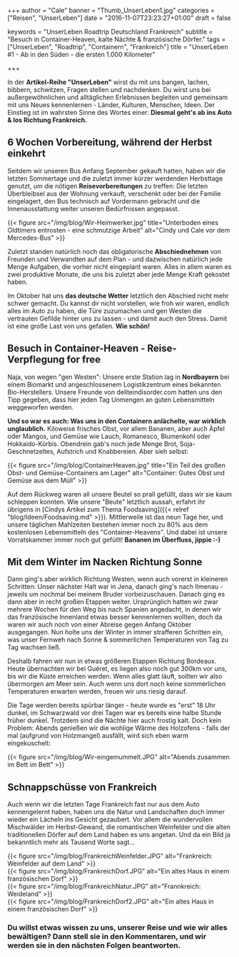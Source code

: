+++
author = "Cale"
banner = "Thumb_UnserLeben1.jpg"
categories = ["Reisen", "UnserLeben"]
date = "2016-11-07T23:23:27+01:00"
draft = false
  
keywords = "UnserLeben Roadtrip Deutschland Frankreich"
subtitle = "Besuch in Container-Heaven, kalte Nächte & französische Dörfer."
tags = ["UnserLeben", "Roadtrip", "Containern", "Frankreich"]
title = "UnserLeben #1 - Ab in den Süden - die ersten 1.000 Kilometer"

+++

In der **Artikel-Reihe "UnserLeben"** wirst du mit uns bangen, lachen, bibbern, schwitzen, Fragen stellen und nachdenken. Du wirst uns bei außergewöhnlichen und alltäglichen Erlebnissen begleiten und gemeinsam mit uns Neues kennenlernen - Länder, Kulturen, Menschen, Ideen. Der Einstieg ist im wahrsten Sinne des Wortes einer: **Diesmal geht's ab ins Auto & los Richtung Frankreich.** <!--more--> 

## 6 Wochen Vorbereitung, während der Herbst einkehrt

Seitdem wir unseren Bus Anfang September gekauft hatten, haben wir die letzten Sommertage und die zuletzt immer kürzer werdenden Herbsttage genutzt, um die nötigen **Reisevorbereitungen** zu treffen: Die letzten Überbleibsel aus der Wohnung verkauft, verschenkt oder bei der Familie eingelagert, den Bus technisch auf Vordermann gebracht und die Innenausstattung weiter unseren Bedürfnissen angepasst.    

{{< figure src="/img/blog/Wir-Heimwerker.jpg" title="Unterboden eines Oldtimers entrosten - eine schmutzige Arbeit" alt="Cindy und Cale vor dem Mercedes-Bus" >}}  

Zuletzt standen natürlich noch das obligatorische **Abschiednehmen** von Freunden und Verwandten auf dem Plan - und dazwischen natürlich jede Menge Aufgaben, die vorher nicht eingeplant waren. Alles in allem waren es zwei produktive Monate, die uns bis zuletzt aber jede Menge Kraft gekostet haben.    

Im Oktober hat uns **das deutsche Wetter** letztlich den Abschied nicht mehr schwer gemacht. Du kannst dir nicht vorstellen, wie froh wir waren, endlich alles im Auto zu haben, die Türe zuzumachen und gen Westen die vertrauten Gefilde hinter uns zu lassen - und damit auch den Stress. Damit ist eine große Last von uns gefallen. **Wie schön!**     

## Besuch in Container-Heaven - Reise-Verpflegung for free

Naja, von wegen "gen Westen": Unsere erste Station lag in **Nordbayern** bei einem Biomarkt und angeschlossenem Logistikzentrum eines bekannten Bio-Herstellers. Unsere Freunde von deliteindisorder.com hatten uns den Tipp gegeben, dass hier jeden Tag Unmengen an guten Lebensmitteln weggeworfen werden.    

**Und so war es auch: Was uns in den Containern anlächelte, war wirklich unglaublich.** Kiloweise frisches Obst, vor allem Bananen, aber auch Äpfel oder Mangos, und Gemüse wie Lauch, Romanesco, Blumenkohl oder Hokkaido-Kürbis. Obendrein gab's noch jede Menge Brot, Soja-Geschnetzeltes, Aufstrich und Knabbereien. Aber sieh selbst:     

{{< figure src="/img/blog/ContainerHeaven.jpg" title="Ein Teil des großen Obst- und Gemüse-Containers am Lager" alt="Container: Gutes Obst und Gemüse aus dem Müll" >}}

Auf dem Rückweg waren all unsere Beutel so prall gefüllt, dass wir sie kaum schleppen konnten. Wie unsere "Beute" letztlich aussah, erfahrt ihr übrigens in [Cindys Artikel zum Thema Foodsaving]({{< relref "blog/Ideen/Foodsaving.md" >}}). Mittlerweile ist das neun Tage her, und unsere täglichen Mahlzeiten bestehen immer noch zu 80% aus dem kostenlosen Lebensmitteln des "Container-Heavens". Und dabei ist unsere Vorratskammer immer noch gut gefüllt! **Bananen im Überfluss, jippie :-)**    

## Mit dem Winter im Nacken Richtung Sonne

Dann ging's aber wirklich Richtung Westen, wenn auch vorerst in kleineren Schritten: Unser nächster Halt war in Jena, danach ging's nach Ilmenau - jeweils um nochmal bei meinem Bruder vorbeizuschauen. Danach ging es dann aber in recht großen Etappen weiter. Ursprünglich hatten wir zwar mehrere Wochen für den Weg bis nach Spanien angedacht, in denen wir das französische Innenland etwas besser kennenlernen wollten, doch da waren wir auch noch von einer Abreise gegen Anfang Oktober ausgegangen. Nun holte uns der Winter in immer strafferen Schritten ein, was unser Fernweh nach Sonne & sommerlichen Temperaturen von Tag zu Tag wachsen ließ.      

Deshalb fahren wir nun in etwas größeren Etappen Richtung Bordeaux. Heute übernachten wir bei Guéret, es liegen also noch gut 300km vor uns, bis wir die Küste erreichen werden. Wenn alles glatt läuft, sollten wir also übermorgen am Meer sein. Auch wenn uns dort noch keine sommerlichen Temperaturen erwarten werden, freuen wir uns riesig darauf.     

Die Tage werden bereits spürbar länger - heute wurde es "erst" 18 Uhr dunkel, im Schwarzwald vor drei Tagen war es bereits eine halbe Stunde früher dunkel. Trotzdem sind die Nächte hier auch frostig kalt. Doch kein Problem: Abends genießen wir die wohlige Wärme des Holzofens - falls der mal (aufgrund von Holzmangel) ausfällt, wird sich eben warm eingekuschelt:

{{< figure src="/img/blog/Wir-eingemummelt.JPG" alt="Abends zusammen im Bett im Bett" >}} 

## Schnappschüsse von Frankreich

Auch wenn wir die letzten Tage Frankreich fast nur aus dem Auto kennengelernt haben, haben uns die Natur und Landschaften doch immer wieder ein Lächeln ins Gesicht gezaubert. Vor allem die wundervollen Mischwälder im Herbst-Gewand, die romantischen Weinfelder und die alten traditionellen Dörfer auf dem Land haben es uns angetan. Und da ein Bild ja bekanntlich mehr als Tausend Worte sagt...

{{< figure src="/img/blog/FrankreichWeinfelder.JPG"  alt="Frankreich: Weinfelder auf dem Land" >}}    
{{< figure src="/img/blog/FrankreichDorf.JPG"  alt="Ein altes Haus in einem französischen Dorf" >}}         
{{< figure src="/img/blog/FrankreichNatur.JPG"  alt="Frannkreich: Weideland" >}}     
{{< figure src="/img/blog/FrankreichDorf2.JPG"  alt="Ein altes Haus in einem französischen Dorf" >}}


### Du willst etwas wissen zu uns, unserer Reise und wie wir alles bewältigen? Dann stell sie in den Kommentaren, und wir werden sie in den nächsten Folgen beantworten.